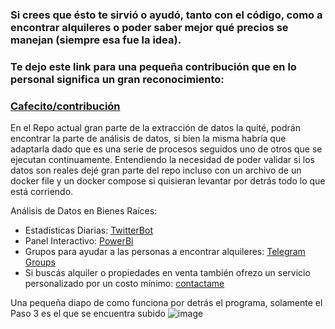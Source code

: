 ### Si crees que ésto te sirvió o ayudó, tanto con el código, como a encontrar alquileres o poder saber mejor qué precios se manejan (siempre esa fue la idea).
### Te dejo este link para una pequeña contribución que en lo personal significa un gran reconocimiento: 
  
### [Cafecito/contribución](https://cafecito.app/my_account/profile) 

En el Repo actual gran parte de la extracción de datos la quité, podrán encontrar la parte de análisis de datos, si bien la misma habría que adaptarla dado que es una serie de procesos seguidos uno de otros que se ejecutan continuamente.
Entendiendo la necesidad de poder validar si los datos son reales dejé gran parte del repo incluso con un archivo de un docker file y un docker compose si quisieran levantar por detrás todo lo que está corriendo.

Análisis de Datos en Bienes Raíces:
  - Estadísticas Diarias: [TwitterBot](https://twitter.com/CuriosityKing22)
  - Panel Interactivo: [PowerBi](https://app.powerbi.com/view?r=eyJrIjoiZDI1ZGE2NjktMjIyZi00NDk0LTk2NjgtZjA2M2FlMWRiNDFiIiwidCI6ImRmODY3OWNkLWE4MGUtNDVkOC05OWFjLWM4M2VkN2ZmOTVhMCJ9)
  - Grupos para ayudar a las personas a encontrar alquileres: [Telegram Groups](https://t.me/Asistente_propiedades_bot)
  - Si buscás alquiler o propiedades en venta también ofrezo un servicio personalizado por un costo mínimo: [contactame](https://t.me/Asistente_propiedades_bot)

Una pequeña diapo de como funciona por detrás el programa, solamente el Paso 3 es el que se encuentra subido
![image](https://github.com/LucianoArgolo22/RealState_Bi/assets/75091406/efe25577-f65d-4df1-85c5-f8f0f78f31ed)

